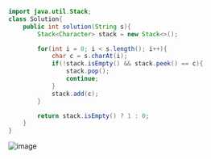 ```java
import java.util.Stack;
class Solution{
    public int solution(String s){
        Stack<Character> stack = new Stack<>();

        for(int i = 0; i < s.length(); i++){
            char c = s.charAt(i);
            if(!stack.isEmpty() && stack.peek() == c){
                stack.pop();
                continue;
            }
            stack.add(c);
        }

        return stack.isEmpty() ? 1 : 0;
    }
}
```
![image](https://github.com/koreaIT-study/programmers/assets/92290312/b8dedf8a-7301-479c-82d1-8f5c91058cb1)
